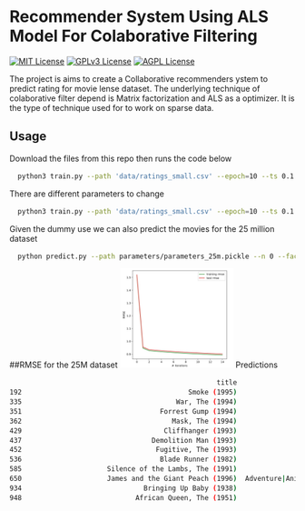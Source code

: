 # Recommender System Using ALS Model For Colaborative Filtering

[![MIT License](https://img.shields.io/badge/License-MIT-green.svg)](https://choosealicense.com/licenses/mit/)
[![GPLv3 License](https://img.shields.io/badge/License-GPL%20v3-yellow.svg)](https://opensource.org/licenses/)
[![AGPL License](https://img.shields.io/badge/license-AGPL-blue.svg)](http://www.gnu.org/licenses/agpl-3.0)


The project is aims to create a Collaborative recommenders ystem to predict rating for movie lense dataset. The underlying technique of colaborative filter depend is Matrix factorization and ALS as a optimizer. It is the type of technique used for to work on sparse data.




## Usage

Download the files from this repo then runs the code below

```bash
  python3 train.py --path 'data/ratings_small.csv' --epoch=10 --ts 0.1
```
There are different parameters to change
```bash
  python3 train.py --path 'data/ratings_small.csv' --epoch=10 --ts 0.1 lamda 0.01 thau 0.01
```
Given the dummy use we can also predict the movies for the 25 million dataset
```bash
  python predict.py --path parameters/parameters_25m.pickle --n 0 --fact 1
```

##RMSE for the 25M dataset
<img
  src="/docs/metrics_with_featues_25m_page-0001.jpg"
  alt="Alt text"
  title="Optional title"
  style="display: inline-block; margin: 0 auto; max-width: 200px">
Predictions
```bash
                                                   title                                        genres
192                                         Smoke (1995)                                  Comedy|Drama
335                                      War, The (1994)                           Adventure|Drama|War
351                                  Forrest Gump (1994)                      Comedy|Drama|Romance|War
362                                     Mask, The (1994)                   Action|Comedy|Crime|Fantasy
429                                   Cliffhanger (1993)                     Action|Adventure|Thriller
437                                Demolition Man (1993)                       Action|Adventure|Sci-Fi
452                                 Fugitive, The (1993)                                      Thriller
536                                  Blade Runner (1982)                        Action|Sci-Fi|Thriller
585                     Silence of the Lambs, The (1991)                         Crime|Horror|Thriller
650                     James and the Giant Peach (1996)  Adventure|Animation|Children|Fantasy|Musical
934                              Bringing Up Baby (1938)                                Comedy|Romance
948                            African Queen, The (1951)                  Adventure|Comedy|Romance
